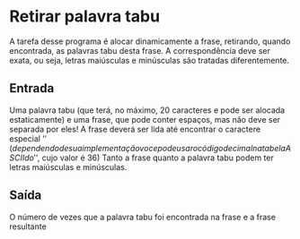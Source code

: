 # Retirar palavra tabu
A tarefa desse programa é alocar dinamicamente a frase, retirando, quando encontrada, as palavras tabu desta frase. A correspondência deve ser exata, ou seja,
letras maiúsculas e minúsculas são tratadas diferentemente.

## Entrada
Uma palavra tabu (que terá, no máximo, 20 caracteres e pode ser alocada estaticamente) e uma frase, que pode conter espaços, mas não deve ser separada por eles!
A frase deverá ser lida até encontrar o caractere especial '$' (dependendo de sua implementação voce pode usar o código decimal na tabela ASCII do '$', cujo valor é 36)
Tanto a frase quanto a palavra tabu podem ter letras maiúsculas e minúsculas.

## Saída
O número de vezes que a palavra tabu foi encontrada na frase e a frase resultante
